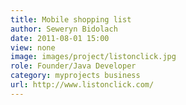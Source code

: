 ```yaml
---
title: Mobile shopping list
author: Seweryn Bidolach
date: 2011-08-01 15:00
view: none
image: images/project/listonclick.jpg
role: Founder/Java Developer
category: myprojects business
url: http://www.listonclick.com/
---
```




